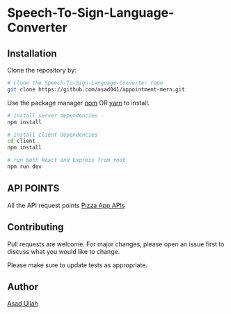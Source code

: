 # Speech-To-Sign-Language-Converter


## Installation

Clone the repository by:

```bash
# clone the Speech-To-Sign-Language-Converter repo
git clone https://github.com/asad041/appointment-mern.git
```

Use the package manager [npm](https://www.npmjs.com/) OR [yarn](https://yarnpkg.com/) to install.

```bash
# install server dependencies
npm install

# install client dependencies
cd client
npm install

# run both React and Express from root
npm run dev
```

## API POINTS

All the API request points [Pizza App APIs](https://documenter.getpostman.com/view/10524724/T17DiVLC?version=latest)

## Contributing

Pull requests are welcome. For major changes, please open an issue first to discuss what you would like to change.

Please make sure to update tests as appropriate.

## Author

[Asad Ullah](https://asadullah.info)
